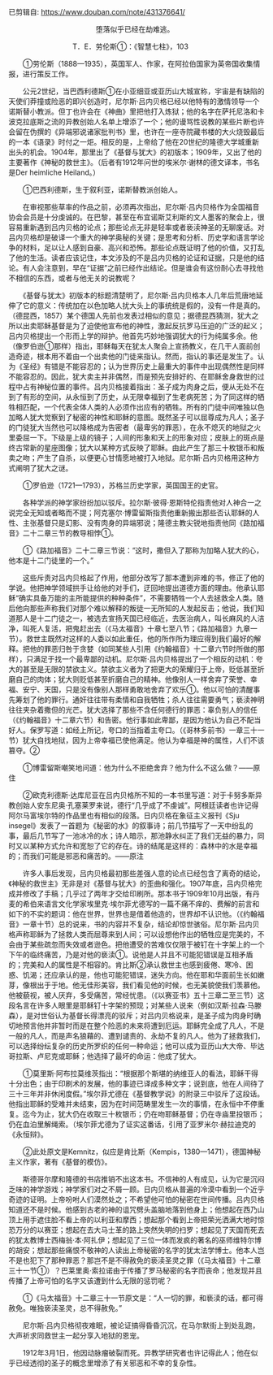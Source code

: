 已剪辑自: https://www.douban.com/note/431376641/

　　　　　　　　　　　　 堕落似乎已经在劫难逃。 

　　　　　　　　　T．E．劳伦斯①：《智慧七柱》，103 

　　①劳伦斯（1888—1935），英国军人、作家，在阿拉伯国家为英帝国收集情报，进行策反工作。 


　　公元2世纪，当巴西利德斯①在小亚细亚或亚历山大城宣称，宇宙是有缺陷的天使们莽撞或险恶的即兴创造时，尼尔斯·吕内贝格已经以他特有的激情领导一个诺斯替小教派。但丁也许会在《神曲》里把他打入炼狱；他的名字在萨托尼洛和卡波克拉底斯之流的异教创始人名单上增添了一个；他的谩骂性说教的某些片断也许会留在伪撰的《异端邪说诸家批判书》里，也许在一座寺院藏书楼的大火烧毁最后的一本《语录》时付之一炬。相反的是，上帝给了他在20世纪的隆德大学城重新出头的机会。1904年，那里出了《基督与犹大》的初版本；1909年，又出了他的主要著作《神秘的救世主》。（后者有1912年问世的埃米尔·谢林的德文译本，书名是Der heimliche Heiland。） 


　　①巴西利德斯，生于叙利亚，诺斯替教派创始人。 


　　在审视那些草率的作品之前，必须再次指出，尼尔斯·吕内贝格作为全国福音协会会员是十分虔诚的。在巴黎，甚至在布宜诺斯艾利斯的文人墨客的聚会上，很容易重新遇到吕内贝格的论点；那些论点无非是轻率或者亵渎神圣的无聊废话。对吕内贝格却是破译一个重大的神学奥秘的关键；是思考和分析、历史学和语言学论争的材料，足以让人感到自豪、高兴和恐怖。那些论点既证明了他的价值，又打乱了他的生活。读者应该记住，本文涉及的不是吕内贝格的论证和证据，只是他的结论。有人会注意到，早在“证据”之前已经作出结论。但是谁会有这份耐心去寻找他不相信的东西，或者与他无关的说教呢？ 


　　《基督与犹太》初版本的标题清楚明了，尼尔斯·吕内贝格本人几年后荒唐地延伸了它的意义：传统加在以色加略人扰大头上的事统统是假的，没有一件是真的。（德昆西，1857）某个德国人先前也发表过相似的意见；据德昆西猜测，犹大之所以出卖耶稣基督是为了迫使他宣布他的神性，激起反抗罗马压迫的广泛的起义；吕内贝格提出一个形而上学的辩护。他首先巧妙地强调犹大的行为纯属多余。他（像罗伯逊①那样）指出，耶稣每天在犹太人聚会上宣扬教义，在几干人面前创造奇迹，根本用不着由一个出卖他的门徒来指认。然而，指认的事还是发生了。认为《圣经》有错是不能容忍的；认为世界历史上最重大的事件中出现偶然性是同样不能容忍的。因此，犹大卖主并非偶然，而是预先安排好的、在耶稣舍身救世的过程中占有神秘位置的事件。吕内贝格接着指出：圣子成为肉身之后，便从无处不在到了有形的空间，从永恒到了历史，从无限幸福到了生老病死苦；为了同这样的牺牲相匹配，一个代表全体人类的人必须作出应有的牺牲。所有的门徒中间唯独以色加略人犹大觉察到了秘密的神性和耶稣的意图。既然圣子可以屈尊成为凡人；圣子的门徒犹大当然也可以降格成为告密者（最卑劣的罪恶），在永不熄灭的地狱之火里委屈一下。下级是上级的镜子；人间的形象和天上的形象对应；皮肤上的斑点是终古常新的星座图像；犹大以某种方式反映了耶稣。由此产生了那三十枚银币和叛卖之吻；产生了自杀，以便更心甘情愿地被打入地狱。尼尔斯·吕内贝格用这种方式阐明了犹大之谜。 


　　①罗伯逊（1721—1793），苏格兰历史学家，英国国王的史官。 


　　各种学派的神学家纷纷加以驳斥。拉尔斯·彼得·恩斯特伦指责他对人神合一之说完全无知或者略而不提；阿克塞尔·博雷留斯指责他重新搬出那些否认耶稣的人性、主张基督只是幻影、没有肉身的异端邪说；隆德主教尖锐地指责他同《路加福音》二十二章三节的教导相悖①。 


　　①《路加福音》二十二章三节说：“这时，撒但入了那称为加略人犹大的心，他本是十二门徒里的一个。” 


　　这些斥责对吕内贝格起了作用，他部分改写了那本遭到非难的书，修正了他的学说。他把神学领域拱手让给他的对手们，迂回地提出道德方面的理由。他承认耶稣“确实具备万能的主所能提供的种种条件”，不需要牺牲一个人去拯救全人类。随后他向那些声称我们对那个难以解释的叛徒一无所知的人发起反击；他说，我们知道那人是十二门徒之一，被选去宣扬天国已经临近，去医治病人，叫长麻风的人洁净，叫死人复活，把鬼赶出去（《马太福音》十章七至八节；《路加福音》九章一节）。救世主既然对这样的人委以如此重任，他的所作所为理应得到我们最好的解释。把他的罪恶归咎于贪婪（如同某些人引用《约翰福音》十二章六节时所做的那样），只满足于找一个最卑鄙的动机。尼尔斯·吕内贝格提出了一个相反的动机：夸大的甚至是无限的禁欲主义。禁欲主义者为了把更大的荣耀归于上帝，贬低甚至折磨自己的肉体；犹大则贬低甚至折磨自己的精神。他像别人一样舍弃了荣誉、幸福、安宁、天国，只是没有像别人那样勇敢地舍弃了欢乐①。他以可怕的清醒事先筹划了他的罪行。通奸往往带有柔情和自我牺牲；杀人往往需要勇气；亵渎神明往往夹杂着撒但的光芒。犹大选择了那些不含任何德行的罪恶：辜负别人的信任（《约翰福音》十二章六节）和告密。他行事如此卑鄙，是因为他认为自己不配当好人。保罗写道：如经上所记，夸口的当指着主夸口。（《哥林多前书》一章三十一节）犹大自找地狱，因为上帝幸福已使他满足。他认为幸福是神的属性，人们不该篡夺。② 


　　①博雷留斯嘲笑地问道：他为什么不拒绝舍弃？他为什么不这么做？——原住 


　　②欧克利德斯·达库尼亚在吕内贝格所不知的一本书里写道：对于卡努多斯异教创始人安东尼奥·孔塞莱罗来说，德行“几乎成了不虔诚”。阿根廷读者也许记得阿尔马富埃尔特的作品里也有相似的段落。日内贝格在象征主义报刊《Sju insegel》发表了一首题为《秘密的水》的叙事诗；前几节描写了一天中纷乱的事，最后几节写了一池冰冷的水；诗人暗示，那池静水纠正了我们无益的暴力，同时又以某种方式允许和宽恕了它的存在。诗的结尾是这样的：森林中的水是幸福的；而我们可能是邪恶和痛苦的。——原注 


　　许多人事后发现，吕内贝格最初那些差强人意的论点已经包含了离奇的结论，《神秘的救世主》无非是对《基督与犹大》的歪曲和强化。1907年底，吕内贝格完成并修改了手稿；几乎过了两年才交给印刷所。那本书于1909年10月出版，有丹麦的希伯来语言文化学家埃里克·埃尔菲尤德写的一篇不痛不痒的、费解的前言和如下的不实的题词：他在世界，世界也是借着他造的，世界却不认识他。（《约翰福音》一章十节）总的说来，书的内容并不复杂，结论却惊世骇俗。尼尔斯·吕内贝格声称耶稣为了拯救人类而屈尊来到人间；可以设想他作出的牺牲应是完美的，不会由于某些疏忽而失效或者逊色。把他遭受的苦难仅仅限于被钉在十字架上的一个下午的临终痛苦，乃是对他的亵渎①。说他是人并且不可能犯错误是互相矛盾的；完美和人的属性是不相容的。肯比斯②承认救世主也感到疲倦、寒冷、困惑、饥渴；还应承认的是，他也可能犯错误，迷失方向。他在耶和华面前生长如嫩芽，像根出于于地。他无佳形美容，我们看见他的时候，也无美貌使我们羡慕他。他被藐视，被人厌弃，多受痛苦，常经忧患。（《以赛亚书》五十三章二至三节）这段名言在许多人眼里是耶稣钉十字架的预现；对某些人说来（例如汉斯·拉森·马滕森），是对世俗认为基督长得漂亮的驳斥；对吕内贝格说来，是圣子成为肉身时确切地预言他并非暂时而是在整个险恶的未来将遭到厄运。耶稣完全成了凡人，不是一般的凡人，而是声名狼藉的、遭到谴责的、永劫不复的凡人。他为了拯救我们，可以选择纷纭复杂的历史所罗织的任何一种命运；他可以成为亚历山大大帝、毕达哥拉斯、卢尼克或耶稣；他选择了最坏的命运：他成了犹大。 


　　①莫里斯·阿布拉莫维茨指出：“根据那个斯堪的纳维亚人的看法，耶稣干得十分出色；由于印刷术的发展，他的事迹已译成多种文字；说到底，他在人间待了三十三年并非休闲度假。”埃尔菲尤德在《基督教学说》的附录三中驳斥了这段话。他指出耶稣的受难并未结束，因为在时间范畴里发生一次的事情，在永恒中不停重复。迄今为止，犹大仍在收取三十枚银币；仍在吻耶稣基督；仍在寺庙里投银币；仍在血泊里解绳索。（埃尔菲尤德为了证实这番话，引用了亚罗米尔·赫拉迪克的《永恒辩》。 


　　②此处原文是Kemnitz，似应是肯比斯（Kempis，1380—1471），德国神秘主义作家，著有《基督的模仿》。 


　　斯德哥尔摩和隆德的书店推销不出这本书。不信神的人有成见，认为它是沉闷乏味的神学游戏；神学家们对之不屑一顾。日内贝格从普遍的冷漠中看到一个近乎奇迹的证明。上帝吩咐人们漠然处之；不希望他可怕的秘密在世间传播。吕内贝格知道还不是时候。他感到古老的神的诅咒劈头盖脑地落到他身上；他想起在西乃山顶上用手遮住脸不看上帝的以利亚和摩西；想起那个看到上帝把荣光洒满大地时惊恐万分的以赛亚；想起在去大马士革的路上突然失明的扫罗；想起见了天国而死去的犹太教博士西梅翁·本·阿扎伊；想起见了三位一体而发疯的著名的巫师维特尔博的胡安；想起那些痛恨不敬神的人读出上帝秘密的名字的犹太法学博士。他本人岂不是也犯下了那种罪恶？那岂不是不得赦免的亵渎圣灵之罪（《马太福音》十二章三十一节①）？巴莱里奥·索拉诺由于传播了罗马秘密的名字而丧命；他发现并且传播了上帝可怕的名字又该遭到什么无限的惩罚呢？ 


　　①《马太福音》十二章三十一节原文是：“人一切的罪，和亵渎的话，都可得赦免。唯独亵渎圣灵，总不得赦免。” 


　　尼尔斯·吕内贝格彻夜难眠，被论证搞得昏昏沉沉，在马尔默街上到处乱跑，大声祈求同救世主一起分享入地狱的恩宠。 


　　1912年3月1日，他因动脉瘤破裂而死。异教学研究者也许记得此人；他在似乎已经透彻的圣子的概念里增添了有关邪恶和不幸的复杂性。 
